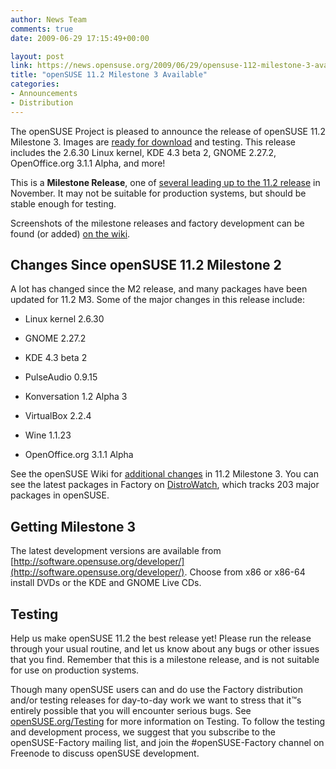 ```yaml
---
author: News Team
comments: true
date: 2009-06-29 17:15:49+00:00

layout: post
link: https://news.opensuse.org/2009/06/29/opensuse-112-milestone-3-available/
title: "openSUSE 11.2 Milestone 3 Available"
categories:
- Announcements
- Distribution
---
```

The openSUSE Project is pleased to announce the release of openSUSE 11.2 Milestone 3. Images are [ready for download](http://software.opensuse.org/developer) and testing. This release includes the 2.6.30 Linux kernel, KDE 4.3 beta 2, GNOME 2.27.2, OpenOffice.org 3.1.1 Alpha, and more!

This is a **Milestone Release**, one of [several leading up to the 11.2 release](http://en.opensuse.org/Roadmap) in November. It may not be suitable for production systems, but should be stable enough for testing.

Screenshots of the milestone releases and factory development can be found (or added) [on the wiki](http://en.opensuse.org/Screenshots/11.2_Milestones).


## Changes Since openSUSE 11.2 Milestone 2


A lot has changed since the M2 release, and many packages have been updated for 11.2 M3. Some of the major changes in this release include:



	
  * Linux kernel 2.6.30

	
  * GNOME 2.27.2

	
  * KDE 4.3 beta 2

	
  * PulseAudio 0.9.15

	
  * Konversation 1.2 Alpha 3

	
  * VirtualBox 2.2.4

	
  * Wine 1.1.23

	
  * OpenOffice.org 3.1.1 Alpha


See the openSUSE Wiki for [additional changes](http://en.opensuse.org/Factory/News) in 11.2 Milestone 3. You can see the latest packages in Factory on [DistroWatch](http://distrowatch.com/table.php?distribution=suse), which tracks 203 major packages in openSUSE.


## Getting Milestone 3


The latest development versions are available from [http://software.opensuse.org/developer/](http://software.opensuse.org/developer/). Choose from x86 or x86-64 install DVDs or the KDE and GNOME Live CDs.


## Testing


Help us make openSUSE 11.2 the best release yet! Please run the release through your usual routine, and let us know about any bugs or other issues that you find. Remember that this is a milestone release, and is not suitable for use on production systems.

Though many openSUSE users can and do use the Factory distribution and/or testing releases for day-to-day work we want to stress that it™s entirely possible that you will encounter serious bugs. See [openSUSE.org/Testing](http://en.opensuse.org/Testing) for more information on Testing. To follow the testing and development process, we suggest that you subscribe to the openSUSE-Factory mailing list, and join the #openSUSE-Factory channel on Freenode to discuss openSUSE development.		
